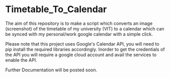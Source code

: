 # Timetable_To_Calendar
The aim of this repository is to make a script which converts an image (screenshot) of the timetable of my university (VIT) to a calendar which can be synced with my personal/work google calendar with a simple click. 

Please note that this project uses Google's Calendar API, you will need to pip install the required libraries accordingly.
Inorder to get the credentials of the API you will require a google cloud account and avail the services to enable the API.

Further Documentation will be posted soon.
